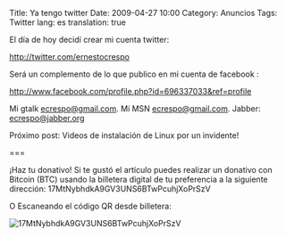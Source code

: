 Title: Ya tengo twitter
Date: 2009-04-27 10:00
Category: Anuncios
Tags: Twitter
lang: es
translation: true

El día de hoy decidí crear mi cuenta twitter:

http://twitter.com/ernestocrespo

Será un complemento de lo que publico en mi cuenta de facebook :

http://www.facebook.com/profile.php?id=696337033&ref=profile

Mi gtalk ecrespo@gmail.com.
Mi MSN ecrespo@gmail.com.
Jabber: ecrespo@jabber.org

Próximo post: Videos de instalación de Linux por un invidente!

===

¡Haz tu donativo!
Si te gustó el artículo puedes realizar un donativo con Bitcoin (BTC)
usando la billetera digital de tu preferencia a la siguiente
dirección: 17MtNybhdkA9GV3UNS6BTwPcuhjXoPrSzV

O Escaneando el código QR desde billetera:

![17MtNybhdkA9GV3UNS6BTwPcuhjXoPrSzV](./imagenes/17MtNybhdkA9GV3UNS6BTwPcuhjXoPrSzV.png)
